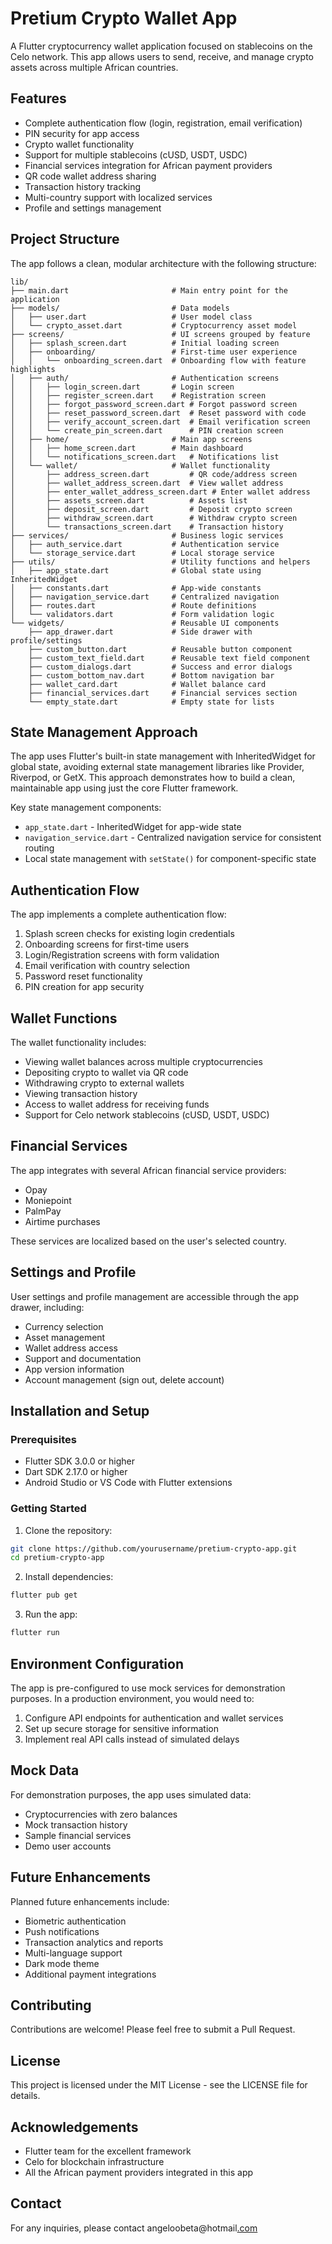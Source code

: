 # Pretium Crypto Wallet App

A Flutter cryptocurrency wallet application focused on stablecoins on the Celo network. This app allows users to send, receive, and manage crypto assets across multiple African countries.

## Features

* Complete authentication flow (login, registration, email verification)
* PIN security for app access
* Crypto wallet functionality
* Support for multiple stablecoins (cUSD, USDT, USDC)
* Financial services integration for African payment providers
* QR code wallet address sharing
* Transaction history tracking
* Multi-country support with localized services
* Profile and settings management

## Project Structure

The app follows a clean, modular architecture with the following structure:

```
lib/
├── main.dart                       # Main entry point for the application
├── models/                         # Data models
│   ├── user.dart                   # User model class
│   └── crypto_asset.dart           # Cryptocurrency asset model
├── screens/                        # UI screens grouped by feature
│   ├── splash_screen.dart          # Initial loading screen
│   ├── onboarding/                 # First-time user experience
│   │   └── onboarding_screen.dart  # Onboarding flow with feature highlights
│   ├── auth/                       # Authentication screens
│   │   ├── login_screen.dart       # Login screen
│   │   ├── register_screen.dart    # Registration screen
│   │   ├── forgot_password_screen.dart # Forgot password screen
│   │   ├── reset_password_screen.dart  # Reset password with code
│   │   ├── verify_account_screen.dart  # Email verification screen
│   │   └── create_pin_screen.dart      # PIN creation screen
│   ├── home/                       # Main app screens
│   │   ├── home_screen.dart        # Main dashboard
│   │   └── notifications_screen.dart   # Notifications list
│   └── wallet/                     # Wallet functionality
│       ├── address_screen.dart         # QR code/address screen
│       ├── wallet_address_screen.dart  # View wallet address
│       ├── enter_wallet_address_screen.dart # Enter wallet address
│       ├── assets_screen.dart          # Assets list
│       ├── deposit_screen.dart         # Deposit crypto screen
│       ├── withdraw_screen.dart        # Withdraw crypto screen
│       └── transactions_screen.dart    # Transaction history
├── services/                       # Business logic services
│   ├── auth_service.dart           # Authentication service
│   └── storage_service.dart        # Local storage service
├── utils/                          # Utility functions and helpers
│   ├── app_state.dart              # Global state using InheritedWidget
│   ├── constants.dart              # App-wide constants
│   ├── navigation_service.dart     # Centralized navigation
│   ├── routes.dart                 # Route definitions
│   └── validators.dart             # Form validation logic
└── widgets/                        # Reusable UI components
    ├── app_drawer.dart             # Side drawer with profile/settings
    ├── custom_button.dart          # Reusable button component
    ├── custom_text_field.dart      # Reusable text field component
    ├── custom_dialogs.dart         # Success and error dialogs
    ├── custom_bottom_nav.dart      # Bottom navigation bar
    ├── wallet_card.dart            # Wallet balance card
    ├── financial_services.dart     # Financial services section
    └── empty_state.dart            # Empty state for lists
```

## State Management Approach

The app uses Flutter's built-in state management with InheritedWidget for global state, avoiding external state management libraries like Provider, Riverpod, or GetX. This approach demonstrates how to build a clean, maintainable app using just the core Flutter framework.

Key state management components:

* `app_state.dart` - InheritedWidget for app-wide state
* `navigation_service.dart` - Centralized navigation service for consistent routing
* Local state management with `setState()` for component-specific state

## Authentication Flow

The app implements a complete authentication flow:

1. Splash screen checks for existing login credentials
2. Onboarding screens for first-time users
3. Login/Registration screens with form validation
4. Email verification with country selection
5. Password reset functionality
6. PIN creation for app security

## Wallet Functions

The wallet functionality includes:

* Viewing wallet balances across multiple cryptocurrencies
* Depositing crypto to wallet via QR code
* Withdrawing crypto to external wallets
* Viewing transaction history
* Access to wallet address for receiving funds
* Support for Celo network stablecoins (cUSD, USDT, USDC)

## Financial Services

The app integrates with several African financial service providers:

* Opay
* Moniepoint
* PalmPay
* Airtime purchases

These services are localized based on the user's selected country.

## Settings and Profile

User settings and profile management are accessible through the app drawer, including:

* Currency selection
* Asset management
* Wallet address access
* Support and documentation
* App version information
* Account management (sign out, delete account)

## Installation and Setup

### Prerequisites

* Flutter SDK 3.0.0 or higher
* Dart SDK 2.17.0 or higher
* Android Studio or VS Code with Flutter extensions

### Getting Started

1. Clone the repository:

```bash
git clone https://github.com/yourusername/pretium-crypto-app.git
cd pretium-crypto-app
```

2. Install dependencies:

```bash
flutter pub get
```

3. Run the app:

```bash
flutter run
```

## Environment Configuration

The app is pre-configured to use mock services for demonstration purposes. In a production environment, you would need to:

1. Configure API endpoints for authentication and wallet services
2. Set up secure storage for sensitive information
3. Implement real API calls instead of simulated delays

## Mock Data

For demonstration purposes, the app uses simulated data:

* Cryptocurrencies with zero balances
* Mock transaction history
* Sample financial services
* Demo user accounts

## Future Enhancements

Planned future enhancements include:

* Biometric authentication
* Push notifications
* Transaction analytics and reports
* Multi-language support
* Dark mode theme
* Additional payment integrations

## Contributing

Contributions are welcome! Please feel free to submit a Pull Request.

## License

This project is licensed under the MIT License - see the LICENSE file for details.

## Acknowledgements

* Flutter team for the excellent framework
* Celo for blockchain infrastructure
* All the African payment providers integrated in this app

## Contact

For any inquiries, please contact angeloobeta@hotmail[.com](mailto:your-email@example.com)
